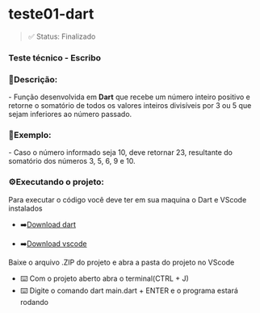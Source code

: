 <h1>teste01-dart</h1>

> ✅ Status: Finalizado

### Teste técnico - Escribo

<h3>📝Descrição:</h3>
 - Função desenvolvida em <b>Dart</b> que recebe um número inteiro positivo e retorne o somatório de todos os valores inteiros divisíveis por 3 ou 5 que sejam inferiores ao número passado.

<h3>📝Exemplo:</h3>
 - Caso o número informado seja 10, deve retornar 23, resultante do somatório dos números 3, 5, 6, 9 e 10.


<h3>⚙️Executando o projeto:</h3>
 Para executar o código você deve ter em sua maquina o Dart e VScode instalados

- ➡️<a href="https://gekorm.com/dart-windows/">Download dart</a>

- ➡️<a href="https://code.visualstudio.com/download">Download vscode</a>

 Baixe o arquivo .ZIP do projeto e abra a pasta do projeto no VScode
 - ⌨️ Com o projeto aberto abra o terminal(CTRL + J)
 - ⌨️ Digite o comando dart main.dart + ENTER e o programa estará rodando
